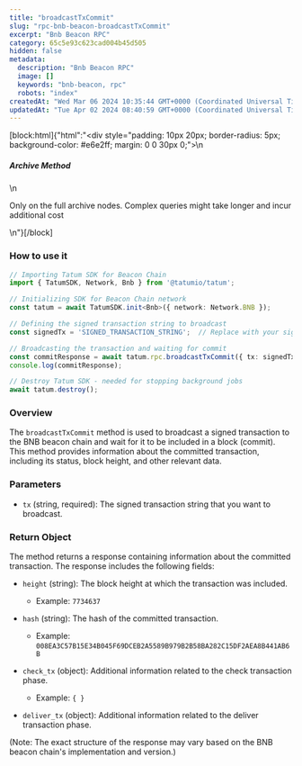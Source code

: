 ```yaml
---
title: "broadcastTxCommit"
slug: "rpc-bnb-beacon-broadcastTxCommit"
excerpt: "Bnb Beacon RPC"
category: 65c5e93c623cad004b45d505
hidden: false
metadata: 
  description: "Bnb Beacon RPC"
  image: []
  keywords: "bnb-beacon, rpc"
  robots: "index"
createdAt: "Wed Mar 06 2024 10:35:44 GMT+0000 (Coordinated Universal Time)"
updatedAt: "Tue Apr 02 2024 08:40:59 GMT+0000 (Coordinated Universal Time)"
---
```

[block:html]{"html":"<div style=\"padding: 10px 20px; border-radius: 5px; background-color: #e6e2ff; margin: 0 0 30px 0;\">\n  <h5>Archive Method</h5>\n  <p>Only on the full archive nodes. Complex queries might take longer and incur additional cost</p>\n</div>"}[/block]


### How to use it

```typescript
// Importing Tatum SDK for Beacon Chain
import { TatumSDK, Network, Bnb } from '@tatumio/tatum';

// Initializing SDK for Beacon Chain network
const tatum = await TatumSDK.init<Bnb>({ network: Network.BNB });

// Defining the signed transaction string to broadcast
const signedTx = 'SIGNED_TRANSACTION_STRING';  // Replace with your signed transaction string

// Broadcasting the transaction and waiting for commit
const commitResponse = await tatum.rpc.broadcastTxCommit({ tx: signedTx });
console.log(commitResponse);

// Destroy Tatum SDK - needed for stopping background jobs
await tatum.destroy();
```

### Overview

The `broadcastTxCommit` method is used to broadcast a signed transaction to the BNB beacon chain and wait for it to be included in a block (commit). This method provides information about the committed transaction, including its status, block height, and other relevant data.

### Parameters

- `tx` (string, required): The signed transaction string that you want to broadcast.

### Return Object

The method returns a response containing information about the committed transaction. The response includes the following fields:

- `height` (string): The block height at which the transaction was included.
  - Example: `7734637`
  
- `hash` (string): The hash of the committed transaction.
  - Example: `008EA3C57B15E34B045F69DCEB2A5589B979B2B58BA282C15DF2AEA8B441AB6B`

- `check_tx` (object): Additional information related to the check transaction phase.
  - Example: `{ }`

- `deliver_tx` (object): Additional information related to the deliver transaction phase.

(Note: The exact structure of the response may vary based on the BNB beacon chain's implementation and version.)